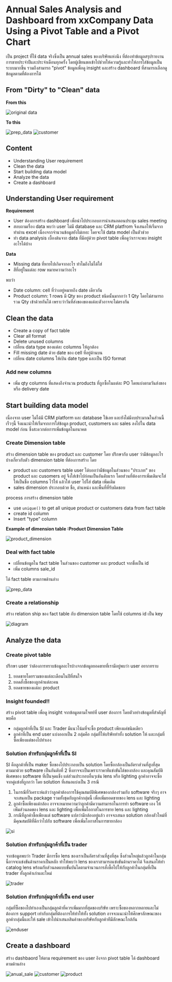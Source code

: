 # Annual Sales Analysis and Dashboard from xxCompany Data Using a Pivot Table and a Pivot Chart 

เป็น project ที่ใช้ data จริงซึ่งเป็น annual sales ของบริษัทแห่งนึง ที่ต้องทำข้อมูลสรุปรายงานการขายประจำปีและประจำเดือนทุกครั้ง โดยผู้เขียนขอเข้าไปช่วยให้ความรู้และทำให้การใส่ข้อมูลเป็นระบบมากขึ้น รวมถึงสามารถ "pivot" ข้อมูลเพื่อดู insight และสร้าง dashboard ที่สามารถเลือกดูข้อมูลตามที่ต้องการได้

## From "Dirty" to "Clean" data

**From this**

![original data](https://github.com/Thanyanon/datascience_project/blob/main/spreadsheet/annual_sales_report/original.png)

**To this**

![prep_data](https://github.com/Thanyanon/datascience_project/blob/main/spreadsheet/annual_sales_report/prep_data.png)
![customer](https://github.com/Thanyanon/datascience_project/blob/main/spreadsheet/annual_sales_report/customer_sale.png)

## Content

- Understanding User requirement
- Clean the data
- Start building data model
- Analyze the data
- Create a dashboard

## Understanding User requirement

**Requirement**

  - User ต้องการสร้าง dashboard เพื่อนำไปประกอบการนำเสนอตอนประชุม sales meeting
  - สอบถามเรื่อง data พบว่า user ไม่มี database และ CRM platfrom จึงเสนอให้เริ่มจากทำผ่าน excel เนื่องจากจำนวนข้อมูลยังไม่เยอะ โดยจะใช้ data model เป็นตัวช่วย
  - ทำ data analysis เบื้องต้นจาก data ที่มีอยู่ด้วย pivot table เพื่อดูว่าเราจะพบ insight อะไรได้บ้าง

**Data**

  - Missing data ที่หายไปเกิดจากอะไร ทำไมถึงไม่ได้ใส่
  - สีที่อยู่ในแต่ละ row หมายความว่าอะไร
  
พบว่า

  - Date column: cell ที่ว่างอยู่หมายถึง date เดียวกัน
  - Product column: 1 rows มี Qty ของ product ชนิดนั้นมากกว่า 1 Qty โดยไม่สามารถรวม Qty เข้าด้วยกันได้ เพราะว่าวันที่ส่งของของแต่ละตัวอาจจะไม่ตรงกัน
  
## Clean the data

  - Create a copy of fact table
  - Clear all format
  - Delete unused columns
  - เปลี่ยน data type ของแต่ละ columns ให้ถูกต้อง
  - Fill missing date ด้วย date ของ cell ที่อยู่ด้านบน
  - เปลี่ยน date columns ให้เป้น date type และเป็น ISO format

### Add new columns

  - เพิ่ม qty columns ที่แสดงถึงจำนวน products ที่ถูกซื้อในแต่ละ PO โดยแบ่งตามวันส่งของหรือ delivery date
  
## Start building data model

เนื่องจาก user ไม่ได้มี CRM platform และ database ใช้เลย และยังไม่มีงบประมาณในส่วนนี้เร็วๆนี้ จึงแนะนำให้เริ่มจากการใส่ข้อมูล product, customers และ sales ลงไปใน data model ก่อน ซึ่งสะดวกต่อการเพิ่มข้อมูลในอนาคต
  
### Create Dimension table

สร้าง dimension table ของ product และ customer โดย ปรึกษากับ user ว่ามีข้อมูลอะไรบ้างเกี่ยวกับตัว dimension table ที่ต้องการสร้าง โดย

- product และ customers table user ได้บอกว่ามีข้อมูลในส่วนของ "ประเภท" ของ product และ cusomers อยู่ จึงใส่เข้าไปก่อนเป็นอันดับแรก โดยส่วนที่ต้องการเพิ่มเติมจะใส่ให้เป็นชื่อ columns ไว้ให้ แล้วให้ user ไปใส่ data เพิ่มเติม
- sales dimension ประกอบด้วย ชื่อ, ตำแหน่ง และพื้นที่ที่รับผิดชอบ

process การสร้าง dimension table

  - use `unique()` to get all unique product or customers data from fact table
  - create id column
  - Insert "type" column

**Example of dimension table :Product Dimension Table**

![product_dimension](https://github.com/Thanyanon/datascience_project/blob/main/spreadsheet/annual_sales_report/product_dimension.png)

### Deal with fact table

- เปลี่ยนข้อมูลใน fact table ในส่วนของ customer และ product จากชื่อเป็น id
- เพิ่ม columns sale_id

ได้ fact table ตามภาพด้านล่าง

![prep_data](https://github.com/Thanyanon/datascience_project/blob/main/spreadsheet/annual_sales_report/prep_data.png)

### Create a relationship

สร้าง relation ship ของ fact table กับ dimension table โดยใช้ columns id เป็น key

![diagram](https://github.com/Thanyanon/datascience_project/blob/main/spreadsheet/annual_sales_report/diagram.png)

## Analyze the data

### Create pivot table

ปรึกษา user ว่าต้องการทราบข้อมูลอะไรบ้างจากข้อมูลยอดขายที่เรามีอยู่พบว่า user อยากทราบ

1. ยอดขายโดยรวมของแต่ละเดือนในปีที่สนใจ
2. ยอดสั่งซื้อของลูกค้าแต่ละคน
3. ยอดขายของแต่ละ product

### Insight founded!!

สร้าง pivot table เพื่อดู insight จากข้อมูลตามโจทย์ที่ user ต้องการ โดยตัวอย่างข้อมูลที่สำคัญที่พบคือ

- กลุ่มลูกค้าที่เป็น SI และ Trader มีแนวโน้มที่จะซื้อ product เพียงแค่ชนิดเดียว
- ลูกค้าที่เป็น end user แบ่งออกเป็น 2 กลุ่มคือ กลุ่มที่ให้บริษัททำทั้ง solution ให้ และกลุ่มที่ซื้อเพียงแต่ของไปทำเอง

### Solution สำหรับกลุ่มลูกค้าที่เป็น SI

SI คือลูกค้าที่เป็น maker ซื้อของไปประกอบเป็น solution โดยซื้อกล้องเป็นอัตราส่วนที่สูงที่สุด ตามมาด้วย software เป็นอันดับที่ 2 ซึ่งอาจจะเป็นเพราะราคาทีแข่งขันได้ของกล้อง และคุณสัมบัติพิเศษของ software ที่เป็นจุดแข็ง แต่ส่วนประกอบอื่นๆเช่น lens หรือ lighting ลูกค้าอาจจะซื้อจากคู่แข่งที่ถูกกว่า โดย solution ที่เสนอแบ่งเป็น 3 กรณี

1. ในกรณีที่วิเคราะห์แล้วว่าลูกค้าต้องการใช้คุณสมบัติพิเศษของกล้องร่วมกับ software จริงๆ อาจจะเสนอเป็น package รวมทั้งชุดกับลูกค้ากลุ่มนี้ เพื่อเพิ่มยอดขายของ lens และ lighting
2. ลูกค้าซื้อเพียงแต่กล้อง อาจจะหมายความว่าลูกค้ามีความสามารถในการทำ software เอง ให้เพิ่มส่วนลดของ lens และ lighting เพื่อเพิ่มโอกาสในการขาย lens และ lighting
3. กรณีที่ลูกค้าซื้อเพียงแต่ software แปลว่ามีกล้องอยู่แล้ว อาจจะเสนอ solution กล้องตัวใหม่ที่มีคุณสมบัติที่ดีกว่าไปกับ software เพื่อเพิ่มโอกาสในการขายกล้อง

![si](https://github.com/Thanyanon/datascience_project/blob/main/spreadsheet/annual_sales_report/pivot_si.png)

### Solution สำหรับกลุ่มลูกค้าที่เป็น trader

จากข้อมูลพบว่า Trader มีการซื้อ lens ของเราเป็นอัตราส่วนที่สูงที่สุด ซึ่งส่วนใหญ่แล้วลูกค้าในกลุ่มนี้อาจจะแข่งขันด้านราคาเป็นหลัก ทำให้พบว่า lens ของเราสามารถแข่งขันด้านราคาได้ จึงเสนอให้ทำ catalog lens พร้อมกับส่วนลดแบบขั้นบันไดตามจำนวนการสั่งซื้อไปให้กับลูกค้าในกลุ่มที่เป็น trader ทั้งลูกค้าเก่าและใหม่

![trader](https://github.com/Thanyanon/datascience_project/blob/main/spreadsheet/annual_sales_report/pivot_trader.png)

### Solution สำหรับกลุ่มลูกค้าที่เป็น end user

กลุ่มที่ซื้อของไปทำเองเป็นกลุ่มลูกค้าที่ควรเพิ่มมากที่สุดของบริษัท เพราะซื้อของหลากหลายและไม่ต้องการ support เท่ากับกลุ่มที่ต้องการให้ทำให้ทั้ง solution อาจจะแนะนำให้ศึกษาลักษณะของลูกค้ากลุ่มนี้และให้ sale เข้าไปนำเสนอสินค้าของบริษัทกับลูกค้าทีมีลักษณะใกล้กัน

![enduser](https://github.com/Thanyanon/datascience_project/blob/main/spreadsheet/annual_sales_report/pivot_enduser.png)

## Create a dashboard

สร้าง dashbaord ให้ตาม requirement ของ user อิงจาก pivot table ได้ dashboard ตามด้านล่าง

![anual_sale](https://github.com/Thanyanon/datascience_project/blob/main/spreadsheet/annual_sales_report/annual_sale.png)
![customer](https://github.com/Thanyanon/datascience_project/blob/main/spreadsheet/annual_sales_report/customer_sale.png)
![product](https://github.com/Thanyanon/datascience_project/blob/main/spreadsheet/annual_sales_report/customer_percentage.png)
